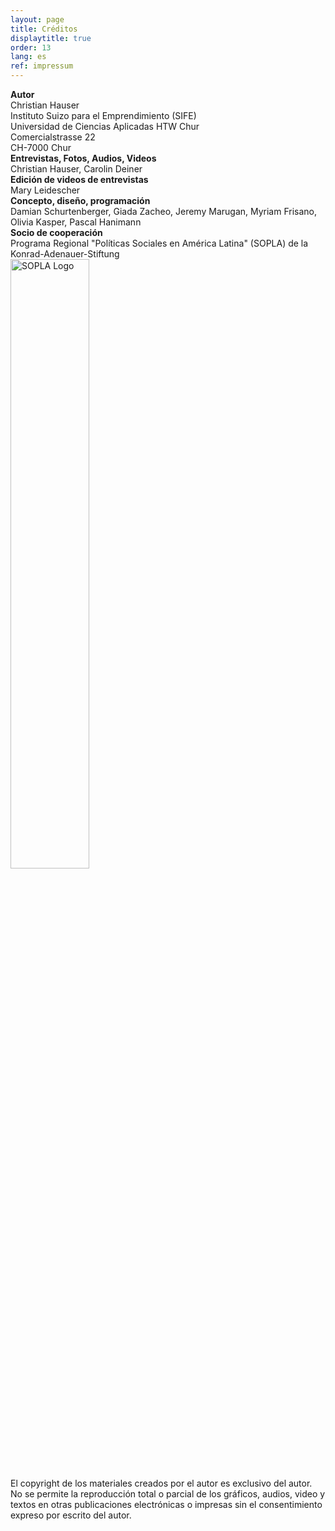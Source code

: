 ```yaml
---
layout: page
title: Créditos
displaytitle: true
order: 13
lang: es
ref: impressum
---
```

<div class="content">
<b>Autor</b><br>
Christian Hauser<br>
Instituto Suizo para el Emprendimiento (SIFE)<br>
Universidad de Ciencias Aplicadas HTW Chur<br>
Comercialstrasse 22<br>
CH-7000 Chur<br>
<b>Entrevistas, Fotos, Audios, Videos</b><br>
Christian Hauser, Carolin Deiner<br>
<b>Edición de videos de entrevistas </b><br>
Mary Leidescher<br>
<b>Concepto, diseño, programación</b><br>
Damian Schurtenberger, Giada Zacheo, Jeremy Marugan, Myriam Frisano, Olivia Kasper, Pascal Hanimann<br>
<b>Socio de cooperación</b><br>
Programa Regional "Políticas Sociales en América Latina" (SOPLA) de la Konrad-Adenauer-Stiftung<br>
<img src="{{ "kas.svg" | prepend: '/media/img/' | prepend: site.baseurl }}" alt="SOPLA Logo" style="width: 50%;" /><br>
El copyright de los materiales creados por el autor es exclusivo del autor. No se permite la reproducción total o parcial de los gráficos, audios, video y textos en otras publicaciones electrónicas o impresas sin el consentimiento expreso por escrito del autor.
</div>
